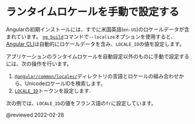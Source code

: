 # ランタイムロケールを手動で設定する

<!--todo: The Angular CLI sets the locale ID token as part of the translation. -->

<!--todo: To override the provider for the locale ID token. -->

Angularの初期インストールには、すでに米国英語\(`en-US`\)のロケールデータが含まれています。
[`ng build`][AioCliBuild]コマンドで`--localize`オプションを使用すると、[Angular CLI][AioCliMain]は自動的にロケールデータを含み、`LOCALE_ID`の値を設定します。

アプリケーションのランタイムロケールを自動設定以外のものに手動で設定するには、次の操作を行います。

1.  [`@angular/common/locales/`][UnpkgBrowseAngularCommonLocales]ディレクトリの言語とロケールの組み合わせから、UnicodeロケールIDを検索します。
1.  [`LOCALE_ID`][AioApiCoreLocaleId]トークンを設定します.

次の例では、`LOCALE_ID`の値をフランス語の`fr`に設定しています。

<code-example header="src/app/app.module.ts" path="i18n/doc-files/app.module.ts" region="locale-id"></code-example>

<!-- links -->

[AioApiCoreLocaleId]: api/core/LOCALE_ID "LOCALE_ID | Core - API | Angular"

[AioCliMain]: cli "CLI Overview and Command Reference | Angular"
[AioCliBuild]: cli/build "ng build | CLI | Angular"

<!-- external links -->

[UnpkgBrowseAngularCommonLocales]: https://unpkg.com/browse/@angular/common/locales/ "@angular/common/locales/ | Unpkg"

<!-- end links -->

@reviewed 2022-02-28
